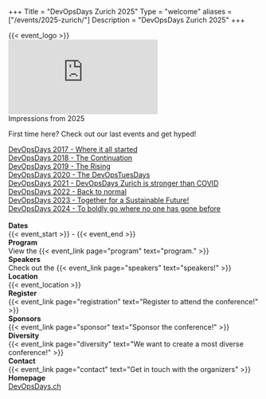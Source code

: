 +++
Title = "DevOpsDays Zurich 2025"
Type = "welcome"
aliases = ["/events/2025-zurich/"]
Description = "DevOpsDays Zurich 2025"
+++

<div class="row align-items-center">
  <div class="col-sm-6 text-center p-2">
    {{< event_logo >}}
  </div>
  <div class="col-sm-6 text-center p-2">
    <iframe src="https://player.vimeo.com/video/1068553160?h=935e4fa3fe?autoplay=1&muted=1" frameborder="0" allow="autoplay; fullscreen; picture-in-picture" allowfullscreen style="float:bottom"></iframe>
    <br/>Impressions from 2025
  </div>  
</div>
<div class="row">
  <div class="col-md-12">
    <p>
    <p>First time here? Check out our last events and get hyped!</p>
    <a href="https://www.devopsdays.org/events/2017-zurich/welcome/">DevOpsDays 2017 - Where it all started</a><br/>
    <a href="https://www.devopsdays.org/events/2018-zurich/welcome/">DevOpsDays 2018 - The Continuation</a><br/>
    <a href="https://www.devopsdays.org/events/2019-zurich/welcome/">DevOpsDays 2019 - The Rising</a><br/>
    <a href="https://www.devopsdays.org/events/2020-zurich/welcome/">DevOpsDays 2020 - The DevOpsTuesDays</a><br/>
    <a href="https://www.devopsdays.org/events/2021-zurich/welcome/">DevOpsDays 2021 - DevOpsDays Zurich is stronger than COVID</a><br/>
    <a href="https://www.devopsdays.org/events/2022-zurich/welcome/">DevOpsDays 2022 - Back to normal</a><br/>
    <a href="https://www.devopsdays.org/events/2023-zurich/welcome/">DevOpsDays 2023 - Together for a Sustainable Future!</a><br/>
    <a href="https://www.devopsdays.org/events/2024-zurich/welcome/">DevOpsDays 2024 - To boldly go where no one has gone before</a>
    </br>
  </div>
</div>

<br/>

<div class="row">
  <div class="col-md-2">
    <strong>Dates</strong>
  </div>
  <div class="col-md-10">
    {{< event_start >}} - {{< event_end >}}
  </div>
</div>

<div class="row">
  <div class="col-md-2">
    <strong>Program</strong>
  </div>
  <div class="col-md-10">
    View the {{< event_link page="program" text="program." >}}
  </div>
</div> 

<div class="row">
  <div class="col-md-2">
    <strong>Speakers</strong>
  </div>
  <div class = "col-md-8">
    Check out the {{< event_link page="speakers" text="speakers!" >}}
  </div>
</div> 

<div class="row">
  <div class="col-md-2">
    <strong>Location</strong>
  </div>
  <div class="col-md-10">
    {{< event_location >}}
  </div>
</div>

<!--
<div class = "row">
  <div class = "col-md-2">
    <strong>Hotel</strong>
  </div>
  <div class = "col-md-8">
    Do you need a {{< event_link page="hotel" text="hotel" >}} ?
  </div>
</div>
-->

<div class="row">
  <div class="col-md-2">
    <strong>Register</strong>
  </div>
  <div class="col-md-10">
    {{< event_link page="registration" text="Register to attend the conference!" >}}
  </div>
</div> 

<!--
<div class = "row">
  <div class = "col-md-2">
    <strong>Propose</strong>
  </div>
  <div class = "col-md-8">
    <a href="https://sessionize.com/devopsdays-zurich-2025/">Propose a talk!</a>
  </div>
</div> 
-->

<div class="row">
  <div class="col-md-2">
    <strong>Sponsors</strong>
  </div>
  <div class = "col-md-10">
    {{< event_link page="sponsor" text="Sponsor the conference!" >}}
  </div>
</div>

<div class="row">
  <div class="col-md-2">
    <strong>Diversity</strong>
  </div>
  <div class = "col-md-10">
    {{< event_link page="diversity" text="We want to create a most diverse conference!" >}}
  </div>
</div> 

<div class="row">
  <div class="col-md-2">
    <strong>Contact</strong>
  </div>
  <div class = "col-md-10">
    {{< event_link page="contact" text="Get in touch with the organizers" >}}
  </div>
</div>

<div class="row">
  <div class="col-md-2">
    <strong>Homepage</strong>
  </div>
  <div class = "col-md-10">
    <a href="https://www.devopsdays.ch/">DevOpsDays.ch</a>
  </div>
</div>

<!-- Uncomment if you added your city twitter name -->
<!--
{{< event_twitter >}}
-->